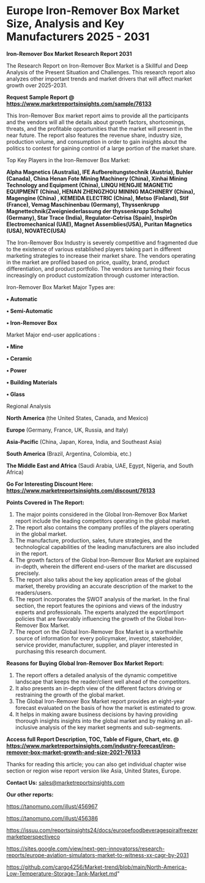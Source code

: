 # Europe Iron-Remover Box Market Size, Analysis and Key Manufacturers 2025 - 2031

<strong>Iron-Remover Box Market Research Report 2031</strong>

The Research Report on Iron-Remover Box Market is a Skillful and Deep Analysis of the Present Situation and Challenges. This research report also analyzes other important trends and market drivers that will affect market growth over 2025-2031.

<strong>Request Sample Report @ <a href=https://www.marketreportsinsights.com/sample/76133>https://www.marketreportsinsights.com/sample/76133</a></strong>

This Iron-Remover Box market report aims to provide all the participants and the vendors will all the details about growth factors, shortcomings, threats, and the profitable opportunities that the market will present in the near future. The report also features the revenue share, industry size, production volume, and consumption in order to gain insights about the politics to contest for gaining control of a large portion of the market share.

Top Key Players in the Iron-Remover Box Market:

<strong>Alpha Magnetics (Australia), IFE Aufbereitungstechnik (Austria), Buhler (Canada), China Henan Fote Mining Machinery (China), Xinhai Mining Technology and Equipment (China), LINQU HENGJIE MAGNETIC EQUIPMENT (China), HENAN ZHENGZHOU MINING MACHINERY (China), Magengine (China) , KEMEIDA ELECTRIC (China), Metso (Finland), Stif (France), Vemag Maschinenbau (Germany), Thyssenkrupp Magnettechnik(Zweigniederlassung der thyssenkrupp Schulte) (Germany), Star Trace (India), Regulator-Cetrisa (Spain), InspirOn Electromechanical (UAE), Magnet Assemblies(USA), Puritan Magnetics (USA), NOVATEC(USA)</strong>

The Iron-Remover Box Industry is severely competitive and fragmented due to the existence of various established players taking part in different marketing strategies to increase their market share. The vendors operating in the market are profiled based on price, quality, brand, product differentiation, and product portfolio. The vendors are turning their focus increasingly on product customization through customer interaction.

Iron-Remover Box Market Major Types are:

<strong>• Automatic

• Semi-Automatic

• Iron-Remover Box</strong>

Market Major end-user applications :

<strong>• Mine

• Ceramic

• Power

• Building Materials

• Glass</strong>

Regional Analysis

</u><strong><b>North America</b></strong> (the United States, Canada, and Mexico)

<strong><b>Europe </b></strong>(Germany, France, UK, Russia, and Italy)

<strong><b>Asia-Pacific</b></strong> (China, Japan, Korea, India, and Southeast Asia)

<strong><b>South America</b></strong> (Brazil, Argentina, Colombia, etc.)

<strong><b>The Middle East and Africa</b></strong> (Saudi Arabia, UAE, Egypt, Nigeria, and South Africa)

<strong>Go For Interesting Discount Here: <a href=https://www.marketreportsinsights.com/discount/76133>https://www.marketreportsinsights.com/discount/76133</a></strong>

<strong>Points Covered in The Report:</strong>
<ol>
  <li>The major points considered in the Global Iron-Remover Box Market report include the leading competitors operating in the global market.</li>
  <li>The report also contains the company profiles of the players operating in the global market.</li>
  <li>The manufacture, production, sales, future strategies, and the technological capabilities of the leading manufacturers are also included in the report.</li>
  <li>The growth factors of the Global Iron-Remover Box Market are explained in-depth, wherein the different end-users of the market are discussed precisely.</li>
  <li>The report also talks about the key application areas of the global market, thereby providing an accurate description of the market to the readers/users.</li>
  <li>The report incorporates the SWOT analysis of the market. In the final section, the report features the opinions and views of the industry experts and professionals. The experts analyzed the export/import policies that are favorably influencing the growth of the Global Iron-Remover Box Market.</li>
  <li>The report on the Global Iron-Remover Box Market is a worthwhile source of information for every policymaker, investor, stakeholder, service provider, manufacturer, supplier, and player interested in purchasing this research document.</li>
</ol>
<strong>Reasons for Buying Global Iron-Remover Box Market Report:</strong>

<ol>
  <li>The report offers a detailed analysis of the dynamic competitive landscape that keeps the reader/client well ahead of the competitors.</li>
  <li>It also presents an in-depth view of the different factors driving or restraining the growth of the global market.</li>
  <li>The Global Iron-Remover Box Market report provides an eight-year forecast evaluated on the basis of how the market is estimated to grow.</li>
  <li>It helps in making aware business decisions by having providing thorough insights insights into the global market and by making an all-inclusive analysis of the key market segments and sub-segments.</li>
</ol>
<strong>Access full Report Description, TOC, Table of Figure, Chart, etc. @ <a href=https://www.marketreportsinsights.com/industry-forecast/iron-remover-box-market-growth-and-size-2021-76133>https://www.marketreportsinsights.com/industry-forecast/iron-remover-box-market-growth-and-size-2021-76133</a></strong>


Thanks for reading this article; you can also get individual chapter wise section or region wise report version like Asia, United States, Europe.

<strong>Contact Us:</strong>
sales@marketreportsinsights.com

<strong>Our other reports:</strong>

<a href=https://tanomuno.com/illust/456967>https://tanomuno.com/illust/456967</a>

<a href=https://tanomuno.com/illust/456386>https://tanomuno.com/illust/456386</a>

<a href=https://issuu.com/reportsinsights24/docs/europefoodbeveragespiralfreezermarketperspectiveco>https://issuu.com/reportsinsights24/docs/europefoodbeveragespiralfreezermarketperspectiveco</a>

<a href=https://sites.google.com/view/next-gen-innovatorss/research-reports/europe-aviation-simulators-market-to-witness-xx-cagr-by-2031>https://sites.google.com/view/next-gen-innovatorss/research-reports/europe-aviation-simulators-market-to-witness-xx-cagr-by-2031</a>

<a href=https://github.com/cargo4256/Market-trend/blob/main/North-America-Low-Temperature-Storage-Tank-Market.md>https://github.com/cargo4256/Market-trend/blob/main/North-America-Low-Temperature-Storage-Tank-Market.md</a>"
